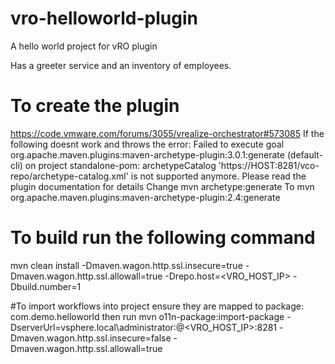 # vro-helloworld-plugin
A hello world project for vRO plugin

Has a greeter service and an inventory of employees.

# To create the plugin
https://code.vmware.com/forums/3055/vrealize-orchestrator#573085
If the following doesnt work and throws the error:  Failed to execute goal org.apache.maven.plugins:maven-archetype-plugin:3.0.1:generate (default-cli) on project standalone-pom: archetypeCatalog 'https://HOST:8281/vco-repo/archetype-catalog.xml' is not supported anymore. Please read the plugin documentation for details
Change
mvn archetype:generate <parameters> 
To
mvn org.apache.maven.plugins:maven-archetype-plugin:2.4:generate <parameters>

# To build run the following command
mvn clean install -Dmaven.wagon.http.ssl.insecure=true -Dmaven.wagon.http.ssl.allowall=true -Drepo.host=<VRO_HOST_IP> -Dbuild.number=1

#To import workflows into project ensure they are mapped to package: com.demo.helloworld then run
mvn o11n-package:import-package -DserverUrl=vsphere.local\\administrator:<password>@<VRO_HOST_IP>:8281 -Dmaven.wagon.http.ssl.insecure=false -Dmaven.wagon.http.ssl.allowall=true
